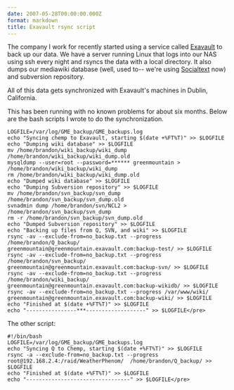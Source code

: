 ```yaml
---
date: 2007-05-28T00:00:00.000Z
format: markdown
title: Exavault rsync script
---
```


The company I work for recently started using a service called <a href="http://exavault.com">Exavault</a> to back up our data. We have a server running Linux that logs into our NAS using ssh every night and rsyncs the data with a local directory. It also dumps our mediawiki database (well, used to-- we're using <a href="http://socialtext.net/open">Socialtext</a> now) and subversion repository.

All of this data gets synchronized with Exavault's machines in Dublin, California.

This has been running with no known problems for about six months. Below are the bash scripts I wrote to do the synchronization.

```(lang=bash)
LOGFILE=/var/log/GME_backup/GME_backups.log
echo "Syncing chemp to Exavault, starting $(date +%FT%T)" >> $LOGFILE
echo "Dumping wiki database" >> $LOGFILE
mv /home/brandon/wiki_backup/wiki_dump /home/brandon/wiki_backup/wiki_dump.old
mysqldump --user=root --password=****** greenmountain > /home/brandon/wiki_backup/wiki_dump
rm /home/brandon/wiki_backup/wiki_dump.old
echo "Dumped wiki database" >> $LOGFILE
echo "Dumping Subversion repository" >> $LOGFILE
mv /home/brandon/svn_backup/svn_dump /home/brandon/svn_backup/svn_dump.old
svnadmin dump /home/brandon/svn/NCL2 > /home/brandon/svn_backup/svn_dump
rm -r /home/brandon/svn_backup/svn_dump.old
echo "Dumped Subversion repository" >> $LOGFILE
echo "Backing up files from Q, SVN, and wiki" >> $LOGFILE
rsync -av --exclude-from=no_backup.txt --progress /home/brandon/Q_backup/ greenmountain@greenmountain.exavault.com:backup-test/ >> $LOGFILE
rsync -av --exclude-from=no_backup.txt --progress /home/brandon/svn_backup/ greenmountain@greenmountain.exavault.com:backup-svn/ >> $LOGFILE
rsync -av --exclude-from=no_backup.txt --progress /home/brandon/wiki_backup/ greenmountain@greenmountain.exavault.com:backup-wikidb/ >> $LOGFILE
rsync -av --exclude-from=no_backup.txt --progress /var/www/wiki/ greenmountain@greenmountain.exavault.com:backup-wiki/ >> $LOGFILE
echo "Finished at $(date +%FT%T)" >> $LOGFILE
echo "----------------***-------------------" >> $LOGFILE</pre>
```

The other script:

```(lang=bash)
#!/bin/bash
LOGFILE=/var/log/GME_backup/GME_backups.log
echo "Syncing Q to Chemp, starting $(date +%FT%T)" >> $LOGFILE
rsync -a --exclude-from=no_backup.txt --progress root@192.168.2.4:/raid/WeatherPhenom/  /home/brandon/Q_backup/ >> $LOGFILE
echo "Finished at $(date +%FT%T)" >> $LOGFILE
echo "---------------------------------" >> $LOGFILE</pre>

```
